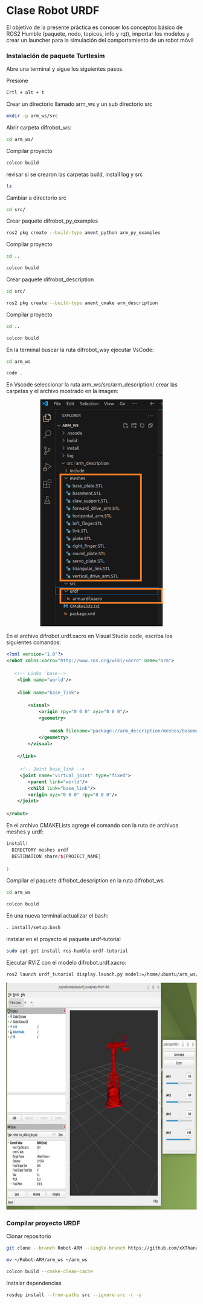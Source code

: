 # Clase Robot URDF


El objetivo de la presente práctica es conocer los conceptos básico de ROS2 Humble (paquete, nodo, topicos, info y rqt), importar los modelos y crear un launcher para la simulación del comportamiento de un robot móvil

### Instalación de paquete Turtlesim



Abre una terminal y sigue los siguientes pasos.

Presione 
```bash
Crtl + alt + t

```
Crear un directorio llamado arm_ws y un sub directorio src
```bash
mkdir -p arm_ws/src
```
Abrir carpeta difrobot_ws:
```bash
cd arm_ws/
```
Compilar proyecto
```bash
colcon build
```

revisar si se crearon las carpetas build, install log y src
```bash
ls
```
Cambiar a directorio src
```bash
cd src/
```

Crear paquete difrobot_py_examples
```bash
ros2 pkg create --build-type ament_python arm_py_examples
```
Compilar proyecto
```bash
cd ..
```
```bash
colcon build
```

Crear paquete difrobot_description
```bash
cd src/
```
```bash
ros2 pkg create --build-type ament_cmake arm_description
```
Compilar proyecto
```bash
cd ..
```
```bash
colcon build
```



En la terminal buscar la ruta difrobot_wsy ejecutar VsCode:
```bash
cd arm_ws
```
```bash
code .
```
En Vscode seleccionar la ruta arm_ws/src/arm_description/ crear las carpetas y el archivo mostrado en  la imagen:
<p align="center">
<img src="./Logos/CarpetaDes.png" height="600">
</p>

En el archivo difrobot.urdf.xacro en Visual Studio code, escriba los siguientes comandos:
```xml
<?xml version="1.0"?>
<robot xmlns:xacro="http://www.ros.org/wiki/xacro" name="arm">

   <!-- Links  base-->
    <link name="world"/>

    <link name="base_link">
        
        <visual>
            <origin rpy="0 0 0" xyz="0 0 0"/>
            <geometry>
               
                <mesh filename="package://arm_description/meshes/basement.STL" scale="0.01 0.01 0.01"/>
            </geometry>
        </visual>
       
    </link>

     <!-- Joint base_link -->  
     <joint name="virtual_joint" type="fixed">
        <parent link="world"/>
        <child link="base_link"/>
        <origin xyz="0 0 0" rpy="0 0 0"/>
    </joint> 

</robot>
```
En el archivo CMAKELists agrege el comando con la ruta de archivos meshes y urdf:

```c++
install(
  DIRECTORY meshes urdf
  DESTINATION share/${PROJECT_NAME}

)
```
Compilar el paquete difrobot_description en la ruta difrobot_ws
```bash
cd arm_ws
```
```bash
colcon build
```
En una nueva terminal actualizar el bash:
```bash
. install/setup.bash
```
instalar en el proyecto el paquete urdf-tutorial
```bash
sudo apt-get install ros-humble-urdf-tutorial
```
Ejecutar RVIZ con el modelo difrobot.urdf.xacro:
```bash
ros2 launch urdf_tutorial display.launch.py model:=/home/ubuntu/arm_ws/src/arm_description/urdf/arm.urdf.xacro
```

<p align="center">
<img src="./Logos/Rviz.png" height="600">
</p>


### Compilar proyecto URDF

Clonar repositorio

```bash
git clone --branch Robot-ARM --single-branch https://github.com/xXThanatosXx/MobileRobot.git

```

```bash
mv ~/Robot-ARM/arm_ws ~/arm_ws
```
```bash
colcon build --cmake-clean-cache
```
Instalar dependencias
```bash
rosdep install --from-paths src --ignore-src -r -y
```

